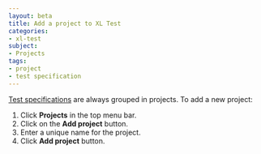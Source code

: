 ```yaml
---
layout: beta
title: Add a project to XL Test
categories:
- xl-test
subject:
- Projects
tags:
- project
- test specification
---
```


[Test specifications](/xl-test/how-to/add-a-test-specification.html) are always grouped in projects. To add a new project: 

1. Click **Projects** in the top menu bar.
2. Click on the **Add project** button.
3. Enter a unique name for the project.
4. Click **Add project** button.
